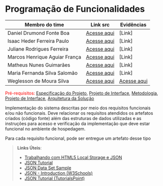 # Programação de Funcionalidades

| Membro do time                | Link src                                                                                                                                                                                  | Evidências                                  |
| ----------------------------- | ----------------------------------------------------------------------------------------------------------------------------------------------------------------------------------------- | ------------------------------------------- |
| Daniel Drumond Fonte Boa      | [Acesse aqui](link)                                                                                                                                                                       | [Link]                                      |
| Isaac Heder Ferreira Paulo    | [Acesse aqui](link)                                                                                                                                                                       | [Link]                                      |
| Juliane Rodrigues Ferreira    | [Acesse aqui](link)                                                                                                                                                                       | [Link]                                      |
| Marcos Henrique Aguiar França | [Acesse aqui](link)                                                                                                                                                                       | [Link]                                      |
| Matheus Nunes Guimarães       | [Acesse aqui](link)                                                                                                                                                                       | [Link]                                      |
| Maria Fernanda Silva Salomão  | [Acesse aqui](link)                                                                                                                                                                       | [Link]                                      |
| Weglesson de Moura Silva      | [Acesse aqui](https://github.com/ICEI-PUC-Minas-PMV-ADS/pmv-ads-2024-1-e3-proj-mov-t1-time-5-planner-viagem/blob/1f40ae3b9239b4e3ea67bfe41af256b81c0aad02/src/weglesson/WeglessonProject) | [Acesse aqui](https://youtu.be/74XHptVfHRQ) |

<span style="color:red">Pré-requisitos: <a href="2-Especificação do Projeto.md"> Especificação do Projeto</a></span>, <a href="3-Projeto de Interface.md"> Projeto de Interface</a>, <a href="4-Metodologia.md"> Metodologia</a>, <a href="3-Projeto de Interface.md"> Projeto de Interface</a>, <a href="5-Arquitetura da Solução.md"> Arquitetura da Solução</a>

Implementação do sistema descritas por meio dos requisitos funcionais e/ou não funcionais. Deve relacionar os requisitos atendidos os artefatos criados (código fonte) além das estruturas de dados utilizadas e as instruções para acesso e verificação da implementação que deve estar funcional no ambiente de hospedagem.

Para cada requisito funcional, pode ser entregue um artefato desse tipo

> **Links Úteis**:
>
> - [Trabalhando com HTML5 Local Storage e JSON](https://www.devmedia.com.br/trabalhando-com-html5-local-storage-e-json/29045)
> - [JSON Tutorial](https://www.w3resource.com/JSON)
> - [JSON Data Set Sample](https://opensource.adobe.com/Spry/samples/data_region/JSONDataSetSample.html)
> - [JSON - Introduction (W3Schools)](https://www.w3schools.com/js/js_json_intro.asp)
> - [JSON Tutorial (TutorialsPoint)](https://www.tutorialspoint.com/json/index.htm)
